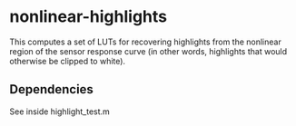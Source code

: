 # nonlinear-highlights

This computes a set of LUTs for recovering highlights from the nonlinear region of the sensor response curve (in other words, highlights that would otherwise be clipped to white).

## Dependencies

See inside highlight_test.m
